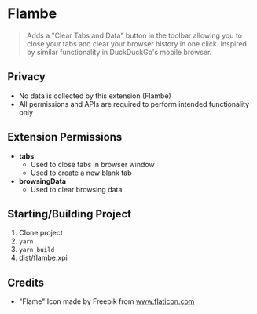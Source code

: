 # Flambe
> Adds a \"Clear Tabs and Data\" button in the toolbar allowing you to close your tabs and clear your browser history in one click. Inspired by similar functionality in DuckDuckGo's mobile browser.
 
## Privacy
- No data is collected by this extension (Flambe)
- All permissions and APIs are required to perform intended functionality only

## Extension Permissions
- __tabs__
  - Used to close tabs in browser window
  - Used to create a new blank tab
- __browsingData__
  - Used to clear browsing data

## Starting/Building Project
1. Clone project
2. `yarn`
3. `yarn build`
4. dist/flambe.xpi

## Credits
- "Flame" Icon made by Freepik from www.flaticon.com 

